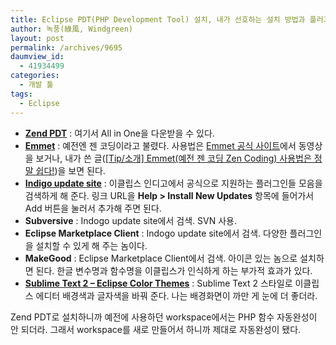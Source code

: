 ```yaml
---
title: Eclipse PDT(PHP Development Tool) 설치, 내가 선호하는 설치 방법과 플러그인, 그리고 플러그인 설치 방법
author: 녹풍(綠風, Windgreen)
layout: post
permalink: /archives/9695
daumview_id:
  - 41934499
categories:
  - 개발 툴
tags:
  - Eclipse
---
```

*   **[Zend PDT][1]** : 여기서 All in One을 다운받을 수 있다.
*   **[Emmet][2]** : 예전엔 젠 코딩이라고 불렸다. 사용법은 [Emmet 공식 사이트][3]에서 동영상을 보거나, 내가 쓴 글([[Tip/소개] Emmet(예전 젠 코딩 Zen Coding) 사용법은 정말 쉽다!][4])을 보면 된다.
*   **[Indigo update site][5]** : 이클립스 인디고에서 공식으로 지원하는 플러그인들 모음을 검색하게 해 준다. 링크 URL을 **Help > Install New Updates** 항목에 들어가서 Add 버튼을 눌러서 추가해 주면 된다.
*   **Subversive** : Indogo update site에서 검색. SVN 사용.
*   **Eclipse Marketplace Client** : Indogo update site에서 검색. 다양한 플러그인을 설치할 수 있게 해 주는 놈이다.
*   **MakeGood** : Eclipse Marketplace Client에서 검색. 아이콘 있는 놈으로 설치하면 된다. 한글 변수명과 함수명을 이클립스가 인식하게 하는 부가적 효과가 있다.
*   **[Sublime Text 2 &#8211; Eclipse Color Themes][6]** : Sublime Text 2 스타일로 이클립스 에디터 배경색과 글자색을 바꿔 준다. 나는 배경화면이 까만 게 눈에 더 좋더라.

Zend PDT로 설치하니까 예전에 사용하던 workspace에서는 PHP 함수 자동완성이 안 되더라. 그래서 workspace를 새로 만들어서 하니까 제대로 자동완성이 됐다.

 [1]: http://www.zend.com/community/pdt/downloads
 [2]: https://github.com/emmetio/emmet-eclipse
 [3]: http://emmet.io/
 [4]: http://mytory.local/archives/2521 "[Tip/소개] Emmet(예전 젠 코딩 Zen Coding) 사용법은 정말 쉽다!"
 [5]: http://download.eclipse.org/releases/indigo
 [6]: http://eclipsecolorthemes.org/?view=theme&id=66